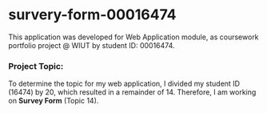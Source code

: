 # survery-form-00016474


This application was developed for Web Application module, as coursework portfolio project @ WIUT by student ID: 00016474.

### Project Topic:
To determine the topic for my web application, I divided my student ID (16474) by 20, which resulted in a remainder of 14. Therefore, I am working on **Survey Form** (Topic 14).
